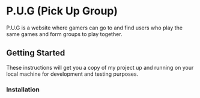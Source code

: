 # P.U.G (Pick Up Group)

P.U.G is a website where gamers can go to and find users who play the same games and form groups to play together. 

## Getting Started
These instructions will get you a copy of my project up and running on your local machine for development and testing purposes.

### Installation

